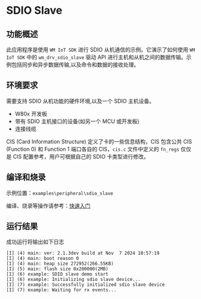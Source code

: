 # SDIO Slave

## 功能概述

此应用程序是使用 `WM IoT SDK` 进行 SDIO 从机通信的示例。它演示了如何使用 `WM IoT SDK` 中的 `wm_drv_sdio_slave` 驱动 API 进行主机和从机之间的数据传输。示例包括同步和异步数据传输,以及命令和数据的接收处理。

## 环境要求

需要支持 SDIO 从机功能的硬件环境,以及一个 SDIO 主机设备。

- W80x 开发板
- 带有 SDIO 主机接口的设备(如另一个 MCU 或开发板)
- 连接线缆

CIS (Card Information Structure) 定义了卡的一些信息结构，CIS 包含公共 CIS (Function 0) 和 Function 1 端口各自的 CIS，`cis.c` 文件中定义的 `fn_regs` 仅仅是 CIS 配置参考，用户可根据自己的 SDIO 卡类型进行修改。

## 编译和烧录

示例位置：`examples\peripheral\sdio_slave`

编译、烧录等操作请参考：[快速入门](https://doc.winnermicro.net/w800/zh_CN/2.2-beta.2/get_started/index.html)

## 运行结果

成功运行将输出如下日志

```
[I] (4) main: ver: 2.1.3dev build at Nov  7 2024 10:57:19
[I] (4) main: boot reason 0
[I] (4) main: heap size 272952(266.55KB)
[I] (5) main: flash size 0x200000(2MB)
[I] (6) example: SDIO slave demo start
[I] (6) example: Initializing sdio slave device...
[I] (7) example: Successfully initialized sdio slave device
[I] (7) example: Waiting for rx events...
```